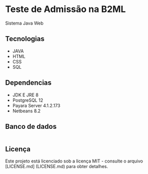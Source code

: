 # Teste de Admissão na B2ML

Sistema Java Web

## Tecnologias
* JAVA
* HTML
* CSS
* SQL

## Dependencias
* JDK E JRE 8
* PostgreSQL 12
* Payara Server 4.1.2.173
* Netbeans 8.2


## Banco de dados

```

```


## Licença
Este projeto está licenciado sob a licença MIT - consulte o arquivo [LICENSE.md] (LICENSE.md) para obter detalhes.
